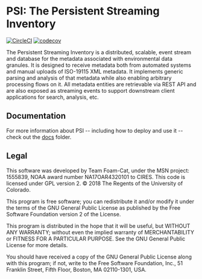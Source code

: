# PSI: The Persistent Streaming Inventory

[![CircleCI](https://circleci.com/gh/cedardevs/psi.svg?style=svg)](https://circleci.com/gh/cedardevs/psi)
[![codecov](https://codecov.io/gh/cedardevs/psi/branch/master/graph/badge.svg?token=mpaqa2QKdv)](https://codecov.io/gh/cedardevs/psi)

The Persistent Streaming Inventory is a distributed, scalable, event stream and database for the metadata associated
with environmental data granules. It is designed to receive metadata both from automated systems and manual uploads
of ISO-19115 XML metadata. It implements generic parsing and analysis of that metadata while also enabling arbitrary
processing flows on it. All metadata entities are retrievable via REST API and are also exposed as streaming events to
support downstream client applications for search, analysis, etc.


## Documentation
For more information about PSI -- including how to deploy and use it -- check out the [docs](/docs) folder. 


## Legal

This software was developed by Team Foam-Cat,
under the MSN project: 1555839,
NOAA award number NA17OAR4320101 to CIRES.
This code is licensed under GPL version 2.
© 2018 The Regents of the University of Colorado.

This program is free software; you can redistribute it and/or
modify it under the terms of the GNU General Public License
as published by the Free Software Foundation version 2
of the License.

This program is distributed in the hope that it will be useful,
but WITHOUT ANY WARRANTY; without even the implied warranty of
MERCHANTABILITY or FITNESS FOR A PARTICULAR PURPOSE.  See the
GNU General Public License for more details.

You should have received a copy of the GNU General Public License
along with this program; if not, write to the Free Software
Foundation, Inc., 51 Franklin Street, Fifth Floor, Boston, MA  02110-1301, USA.

